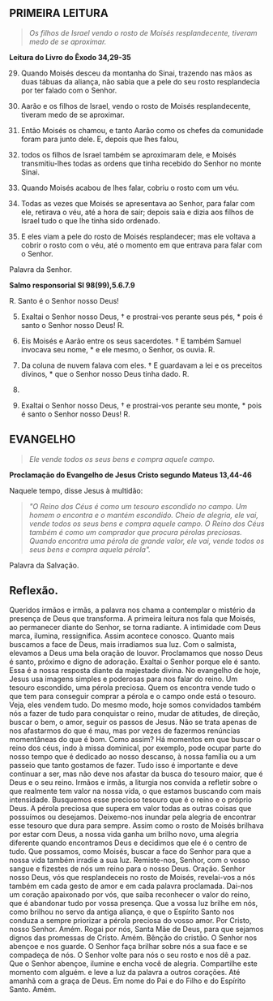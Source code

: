## PRIMEIRA LEITURA

>*Os filhos de Israel vendo o rosto de Moisés
resplandecente, tiveram medo de se aproximar.*

**Leitura do Livro do Êxodo 34,29-35**

29. Quando Moisés desceu da montanha do Sinai,
trazendo nas mãos as duas tábuas da aliança,
não sabia que a pele do seu rosto resplandecia
por ter falado com o Senhor.

30. Aarão e os filhos de Israel,
vendo o rosto de Moisés resplandecente,
tiveram medo de se aproximar.

31. Então Moisés os chamou,
e tanto Aarão como os chefes
da comunidade foram para junto dele.
E, depois que lhes falou,

32. todos os filhos de Israel também se aproximaram dele,
e Moisés transmitiu-lhes todas as ordens
que tinha recebido do Senhor no monte Sinai.

33. Quando Moisés acabou de lhes falar,
cobriu o rosto com um véu.

34. Todas as vezes que Moisés se apresentava ao Senhor,
para falar com ele,
retirava o véu, até a hora de sair;
depois saía e dizia aos filhos de Israel
tudo o que lhe tinha sido ordenado.

35. E eles viam a pele do rosto de Moisés resplandecer;
mas ele voltava a cobrir o rosto com o véu,
até o momento em que entrava para falar com o Senhor.

Palavra da Senhor.

**Salmo responsorial Sl 98(99),5.6.7.9**

R. Santo é o Senhor nosso Deus!

5. Exaltai o Senhor nosso Deus, †
e prostrai-vos perante seus pés, *
pois é santo o Senhor nosso Deus! R.   

6. Eis Moisés e Aarão entre os seus sacerdotes. †
E também Samuel invocava seu nome, *
e ele mesmo, o Senhor, os ouvia. R.   

7. Da coluna de nuvem falava com eles. †
E guardavam a lei e os preceitos divinos, *
que o Senhor nosso Deus tinha dado. R.   

8.

9. Exaltai o Senhor nosso Deus, †
e prostrai-vos perante seu monte, *
pois é santo o Senhor nosso Deus! R.

## EVANGELHO

>*Ele vende todos os seus bens e compra aquele campo.*

**Proclamação do Evangelho de Jesus Cristo segundo Mateus 13,44-46**

Naquele tempo, disse Jesus à multidão:

>*"O Reino dos Céus é como um tesouro escondido no campo.*
>*Um homem o encontra e o mantém escondido.*
>*Cheio de alegria, ele vai, vende todos os seus bens*
>*e compra aquele campo.*
>*O Reino dos Céus também é como um comprador*
>*que procura pérolas preciosas.*
>*Quando encontra uma pérola de grande valor,*
>*ele vai, vende todos os seus bens*
>*e compra aquela pérola".*

Palavra da Salvação.

## Reflexão.

Queridos irmãos e irmãs, a palavra nos
chama a contemplar o mistério da
presença de Deus que transforma.
A primeira leitura nos fala que Moisés,
ao permanecer diante do Senhor, se torna
radiante.
A intimidade com Deus marca, ilumina,
ressignifica.
Assim acontece conosco. Quanto mais
buscamos a face de Deus, mais irradiamos
sua luz. Com o salmista, elevamos a Deus
uma bela oração de louvor. Proclamamos
que nosso Deus é santo, próximo e digno
de adoração.
Exaltai o Senhor porque ele é santo.
Essa é a nossa resposta diante da
majestade divina.
No evangelho de hoje, Jesus usa imagens
simples e poderosas para nos falar do
reino. Um tesouro escondido, uma pérola
preciosa. Quem os encontra vende tudo o
que tem para conseguir comprar a pérola
e o campo onde está o tesouro.
Veja, eles vendem tudo. Do mesmo modo,
hoje somos convidados também nós a fazer
de tudo para conquistar o reino, mudar
de atitudes,
de direção, buscar o bem, o amor, seguir
os passos de Jesus. Não se trata apenas
de nos afastarmos do que é mau, mas por
vezes de fazermos renúncias momentâneas
do que é bom.
Como assim? Há momentos em que buscar o
reino dos céus, indo à missa dominical,
por exemplo, pode ocupar parte do nosso
tempo que é dedicado ao nosso descanso,
à nossa família ou a um passeio que
tanto gostamos de fazer. Tudo isso é
importante e deve continuar a ser, mas
não deve nos afastar da busca do tesouro
maior, que é Deus e o seu reino. Irmãos
e irmãs, a liturgia nos convida a
refletir sobre o que realmente tem valor
na nossa vida, o que estamos buscando
com mais intensidade.
Busquemos esse precioso tesouro que é o
reino e o próprio Deus. A pérola
preciosa que supera em valor todas as
outras coisas que possuímos ou
desejamos.
Deixemo-nos inundar pela alegria de
encontrar esse tesouro que dura para
sempre.
Assim como o rosto de Moisés brilhava
por estar com Deus, a nossa vida ganha
um brilho novo, uma alegria diferente
quando encontramos Deus e decidimos que
ele é o centro de tudo. Que possamos,
como Moisés, buscar a face do Senhor
para que a nossa vida também irradie a
sua luz.
Remiste-nos, Senhor, com o vosso sangue
e fizestes de nós um reino para o nosso
Deus.
Oração.
Senhor nosso Deus, vós que resplandeceis
no rosto de Moisés, revelai-vos a nós
também em cada gesto de amor e em cada
palavra proclamada.
Dai-nos um coração apaixonado por vós,
que saiba reconhecer o valor do reino,
que é abandonar tudo por vossa presença.
Que a vossa luz brilhe em nós, como
brilhou no servo da antiga aliança, e
que o Espírito Santo nos conduza a
sempre priorizar a pérola preciosa do
vosso amor. Por Cristo, nosso Senhor.
Amém.
Rogai por nós, Santa Mãe de Deus, para
que sejamos dignos das promessas de
Cristo. Amém.
Bênção do cristão.
O Senhor nos abençoe e nos guarde. O
Senhor faça brilhar sobre nós a sua face
e se compadeça de nós. O Senhor volte
para nós o seu rosto e nos dê a paz. Que
o Senhor abençoe, ilumine e encha você
de alegria. Compartilhe este momento com
alguém. e leve a luz da palavra a outros
corações. Até amanhã com a graça de
Deus.
Em nome
do Pai e do Filho
e do Espírito
Santo.
Amém.
